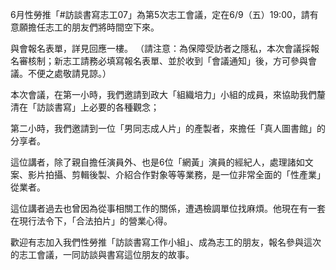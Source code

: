 ---
---
6月性勞推「#訪談書寫志工07」為第5次志工會議，定在6/9（五）19:00，請有意願擔任志工的朋友們將時間空下來。

與會報名表單，詳見回應一樓。
（請注意：為保障受訪者之隱私，本次會議採報名審核制；新志工請務必填寫報名表單、並於收到「會議通知」後，方可參與會議。不便之處敬請見諒。）

本次會議，在第一小時，我們邀請到政大「組織培力」小組的成員，來協助我們釐清在「訪談書寫」上必要的各種觀念；

第二小時，我們邀請到一位「男同志成人片」的產製者，來擔任「真人圖書館」的分享者。

這位講者，除了親自擔任演員外、也是6位「網黃」演員的經紀人，處理諸如文案、影片拍攝、剪輯後製、介紹合作對象等等業務，是一位非常全面的「性產業」從業者。

這位講者過去也曾因為從事相關工作的關係，遭遇檢調單位找麻煩。他現在有一套在現行法令下，「合法拍片」的營業心得。

歡迎有志加入我們性勞推「訪談書寫工作小組」、成為志工的朋友，報名參與這次的志工會議，一同訪談與書寫這位朋友的故事。